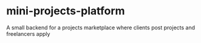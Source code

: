 # mini-projects-platform
A small backend for a projects marketplace where clients post projects and freelancers apply
